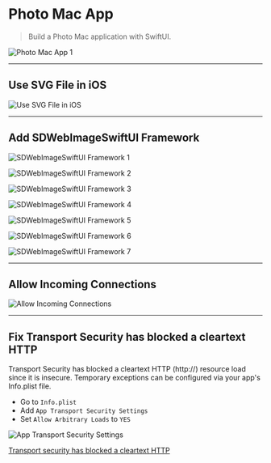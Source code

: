 # Photo Mac App

> Build a Photo Mac application with SwiftUI.

![Photo Mac App 1](./PhotoMacApp_1.png "Photo Mac App 1")

---

## Use SVG File in iOS

![Use SVG File in iOS](./UseSVGFileInIOS.png "Use SVG File in iOS")

---

## Add SDWebImageSwiftUI Framework

![SDWebImageSwiftUI Framework 1](./SDWebImageSwiftUIFramework_1.png "SDWebImageSwiftUI Framework 1")

![SDWebImageSwiftUI Framework 2](./SDWebImageSwiftUIFramework_2.png "SDWebImageSwiftUI Framework 2")

![SDWebImageSwiftUI Framework 3](./SDWebImageSwiftUIFramework_3.png "SDWebImageSwiftUI Framework 3")

![SDWebImageSwiftUI Framework 4](./SDWebImageSwiftUIFramework_4.png "SDWebImageSwiftUI Framework 4")

![SDWebImageSwiftUI Framework 5](./SDWebImageSwiftUIFramework_5.png "SDWebImageSwiftUI Framework 5")

![SDWebImageSwiftUI Framework 6](./SDWebImageSwiftUIFramework_6.png "SDWebImageSwiftUI Framework 6")

![SDWebImageSwiftUI Framework 7](./SDWebImageSwiftUIFramework_7.png "SDWebImageSwiftUI Framework 7")

---

## Allow Incoming Connections

![Allow Incoming Connections](./AllowIncomingConnections.png "Allow Incoming Connections")

---

## Fix Transport Security has blocked a cleartext HTTP

Transport Security has blocked a cleartext HTTP (http://) resource load since it is insecure. Temporary exceptions can be configured via your app's Info.plist file.

- Go to `Info.plist`
- Add `App Transport Security Settings`
- Set `Allow Arbitrary Loads` to `YES`

![App Transport Security Settings](./AppTransportSecuritySettings.png "App Transport Security Settings")

[Transport security has blocked a cleartext HTTP](https://stackoverflow.com/questions/31254725/transport-security-has-blocked-a-cleartext-http)
